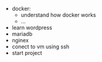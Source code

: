 + docker:
	+ understand how docker works
	+ ...
+ learn wordpress
+ mariadb
+ nginex
+ conect to vm using ssh
+ start project
